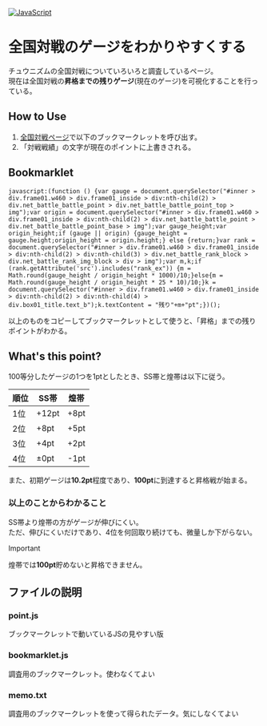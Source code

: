 [![JavaScript](https://custom-icon-badges.herokuapp.com/badge/JavaScript-f1e05a.svg?logo=JavaScript&logoColor=white)]()
# 全国対戦のゲージをわかりやすくする
チュウニズムの全国対戦についていろいろと調査しているページ。  
現在は全国対戦の**昇格までの残りゲージ**(現在のゲージ)を可視化することを行っている。

## How to Use
1. [全国対戦ページ](https://new.chunithm-net.com/chuni-mobile/html/mobile/record/netBattlelog)で以下のブックマークレットを呼び出す。
2. 「対戦戦績」の文字が現在のポイントに上書きされる。

## Bookmarklet
```
javascript:(function () {var gauge = document.querySelector("#inner > div.frame01.w460 > div.frame01_inside > div:nth-child(2) > div.net_battle_battle_point > div.net_battle_battle_point_top > img");var origin = document.querySelector("#inner > div.frame01.w460 > div.frame01_inside > div:nth-child(2) > div.net_battle_battle_point > div.net_battle_battle_point_base > img");var gauge_height;var origin_height;if (gauge || origin) {gauge_height = gauge.height;origin_height = origin.height;} else {return;}var rank = document.querySelector("#inner > div.frame01.w460 > div.frame01_inside > div:nth-child(2) > div:nth-child(3) > div.net_battle_rank_block > div.net_battle_rank_img_block > div > img");var m,k;if (rank.getAttribute('src').includes("rank_ex")) {m = Math.round(gauge_height / origin_height * 1000)/10;}else{m = Math.round(gauge_height / origin_height * 25 * 10)/10;}k = document.querySelector("#inner > div.frame01.w460 > div.frame01_inside > div:nth-child(2) > div:nth-child(4) > div.box01_title.text_b");k.textContent = "残り"+m+"pt";})();
```

以上のものをコピーしてブックマークレットとして使うと、「昇格」までの残りポイントがわかる。

## What's this point?
100等分したゲージの1つを1ptとしたとき、SS帯と煌帯は以下に従う。

| 順位 | SS帯  | 煌帯 | 
| ---- | ----- | ---- | 
| 1位  | +12pt | +8pt | 
| 2位  | +8pt  | +5pt | 
| 3位  | +4pt  | +2pt | 
| 4位  | ±0pt  | -1pt | 

また、初期ゲージは**10.2pt**程度であり、**100pt**に到達すると昇格戦が始まる。

### 以上のことからわかること 
SS帯より煌帯の方がゲージが伸びにくい。  
ただ、伸びにくいだけであり、4位を何回取り続けても、微量しか下がらない。  
> [!IMPORTANT]
> 煌帯では**100pt**貯めないと昇格できません。

## ファイルの説明
### point.js
ブックマークレットで動いているJSの見やすい版
### bookmarklet.js
調査用のブックマークレット。使わなくてよい
### memo.txt
調査用のブックマークレットを使って得られたデータ。気にしなくてよい
